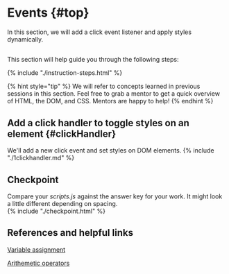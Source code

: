 # Events {#top}
In this section, we will add a click event listener and apply styles dynamically.


<!-- trick markdown to give me a little space between these two sections of text -->
## 
This section will help guide you through the following steps:

{% include "./instruction-steps.html" %}

{% hint style="tip" %}
We will refer to concepts learned in previous sessions in this section. Feel free to grab a mentor to get a quick overview of HTML, the DOM, and CSS. Mentors are happy to help!
{% endhint %}

## Add a click handler to toggle styles on an element {#clickHandler} <span class="navigate-top"><a href="#top" title="Take me to the top of page"><i class="fa fa-chevron-circle-up" aria-hidden="true"></i></a></span>
We'll add a new click event and set styles on DOM elements.
{% include "./1clickhandler.md" %}

<!-- trick markdown to give me a little space between these two sections of text -->
## 

## Checkpoint <span class="navigate-top"><a href="#top" title="Take me to the top of page"><i class="fa fa-chevron-circle-up" aria-hidden="true"></i></a></span>
Compare your _scripts.js_ against the answer key for your work. It might look a little different depending on spacing.  
{% include "./checkpoint.html" %}

<!-- trick markdown to give me a little space between these two sections of text -->
## 

## References and helpful links <span class="navigate-top"><a href="#top" title="Take me to the top of page"><i class="fa fa-chevron-circle-up" aria-hidden="true"></i></a></span>
[Variable assignment](https://developer.mozilla.org/en-US/docs/Web/JavaScript/Reference/Operators/Assignment_Operators)

[Arithemetic operators](https://developer.mozilla.org/en-US/docs/Web/JavaScript/Guide/Expressions_and_Operators#Arithmetic)